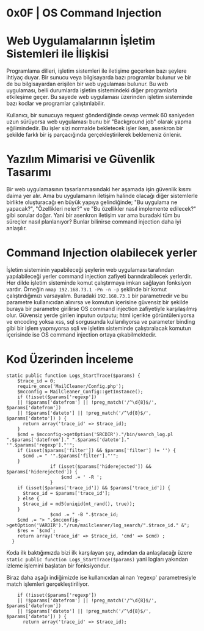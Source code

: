 # **0x0F | OS Command Injection**

# **Web Uygulamalarının İşletim Sistemleri ile İlişkisi**

Programlama dilleri, işletim sistemleri ile iletişime geçerken bazı şeylere ihtiyaç duyar. Bir sunucu veya bilgisayarda bazı programlar bulunur ve bir de bu 
bilgisayardan erişilen bir web uygulaması bulunur. Bu web uygulaması, belli durumlarda işletim sistemindeki diğer programlarla etkileşime geçer. Bu sayede web 
uygulaması üzerinden işletim sisteminde bazı kodlar ve programlar çalıştırılabilir. 

Kullanıcı, bir sunucuya request gönderdiğinde cevap vermek 60 saniyeden uzun sürüyorsa web uygulaması bunu bir "Background job" olarak yapma eğilimindedir. Bu işler sizi normalde bekletecek işler iken, asenkron bir şekilde farklı bir iş parçacığında gerçekleştirilerek beklemeniz önlenir.

# **Yazılım Mimarisi ve Güvenlik Tasarımı**

Bir web uygulamasının tasarlanmasındaki her aşamada işin güvenlik kısmı daima yer alır. Ama bu uygulamanın iletişim halinde olacağı diğer sistemlerle birlikte oluşturacağı en büyük yapıya gelindiğinde; "Bu uygulama ne yapacak?", "Özellikleri neler?" ve "Bu özellikler nasıl implemente edilecek?" gibi sorular doğar. Yani bir asenkron iletişim var ama buradaki tüm bu süreçler nasıl planlanıyor? Bunlar bilinirse command injection daha iyi anlaşılır.

# **Command Injection olabilecek yerler**

İşletim sisteminin yapabileceği şeylerin web uygulaması tarafından yapılabileceği yerler command injection zafiyeti barındırabilecek yerlerdir. Her dilde işletim sisteminde komut çalıştırmaya imkan sağlayan fonksiyon vardır. Örneğin `nmap 192.168.73.1 -Pn -n -p` şeklinde bir komut çalıştırdığımızı varsayalım. Buradaki `192.168.73.1` bir parametredir ve bu parametre kullanıcıdan alınırsa ve komutun içerisine güvensiz bir şekilde buraya bir parametre girilirse OS command injection zafiyetiyle karşılaşılmış olur. Güvensiz yerde girilen inputun outputu; html içerikte görüntüleniyorsa ve encoding yoksa xss, sql sorgusunda kullanılıyorsa ve parameter binding gibi bir işlem yapmıyorsa sqli ve işletim sisteminde çalıştıralacak komutun içerisinde ise OS command injection ortaya çıkabilmektedir.

# **Kod Üzerinden İnceleme**

```
static public function Logs_StartTrace($params) {
    $trace_id = 0;
    require_once('MailCleaner/Config.php');
    $mcconfig = MailCleaner_Config::getInstance();
    if (!isset($params['regexp'])
    || !$params['datefrom'] || !preg_match('/^\d{8}$/', $params['datefrom'])
    || !$params['dateto'] || !preg_match('/^\d{8}$/', $params['dateto']) ) {
      return array('trace_id' => $trace_id);
    }
    $cmd = $mcconfig->getOption('SRCDIR')."/bin/search_log.pl ".$params['datefrom']." ".$params['dateto']." '".$params['regexp']."'";
    if (isset($params['filter']) && $params['filter'] != '') {
      $cmd .= " '".$params['filter']."'";
    }
                if (isset($params['hiderejected']) && $params['hiderejected']) {
                    $cmd .= ' -R ';
                }
    if (isset($params['trace_id']) && $params['trace_id']) {
      $trace_id = $params['trace_id'];
    } else {
      $trace_id = md5(uniqid(mt_rand(), true));
    }
                $cmd .= " -B ".$trace_id;
    $cmd .= "> ".$mcconfig->getOption('VARDIR')."/run/mailcleaner/log_search/".$trace_id." &";
    $res = `$cmd`;
    return array('trace_id' => $trace_id, 'cmd' => $cmd) ;
  }
```

Koda ilk baktığımızda bizi ilk karşılayan şey, adından da anlaşılacağı üzere `static public function Logs_StartTrace($params)` yani logları yakından izleme işlemini başlatan bir fonksiyondur.

Biraz daha aşağı indiğimizde ise kullanıcıdan alınan 'regexp' parametresiyle match işlemleri gerçekleştiriliyor.
```
    if (!isset($params['regexp'])
    || !$params['datefrom'] || !preg_match('/^\d{8}$/', $params['datefrom'])
    || !$params['dateto'] || !preg_match('/^\d{8}$/', $params['dateto']) ) {
      return array('trace_id' => $trace_id);
```
